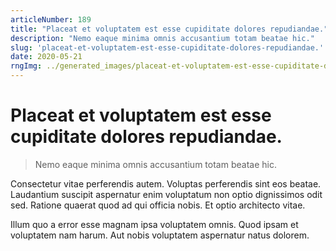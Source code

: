 ```yaml
---
articleNumber: 189
title: "Placeat et voluptatem est esse cupiditate dolores repudiandae."
description: "Nemo eaque minima omnis accusantium totam beatae hic."
slug: 'placeat-et-voluptatem-est-esse-cupiditate-dolores-repudiandae.'
date: 2020-05-21
rngImg: ../generated_images/placeat-et-voluptatem-est-esse-cupiditate-dolores-repudiandae..jpg
---
```


# Placeat et voluptatem est esse cupiditate dolores repudiandae.

> Nemo eaque minima omnis accusantium totam beatae hic.

Consectetur vitae perferendis autem. Voluptas perferendis sint eos beatae. Laudantium suscipit aspernatur enim voluptatum non optio dignissimos odit sed. Ratione quaerat quod ad qui officia nobis. Et optio architecto vitae.
 Illum quo a error esse magnam ipsa voluptatem omnis. Quod ipsam et voluptatem nam harum. Aut nobis voluptatem aspernatur natus dolorem.
